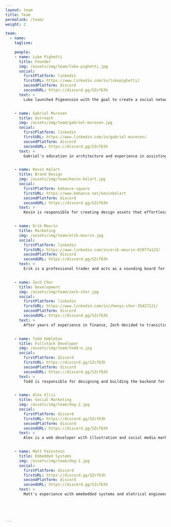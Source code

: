 ```yaml
---
layout: team
title: Team
permalink: /team/
weight: 2

team:
  - name:
    tagline:

    people:
    - name: Luke Pighetti
      title: Founder
      img: /assets/img/team/luke-pighetti.jpg
      social:
        firstPlatform: linkedin
        firstURL: https://www.linkedin.com/in/lukepighetti/
        secondPlatform: discord
        secondURL: https://discord.gg/SZcf63h
      text: >
        Luke launched Pigeoncoin with the goal to create a social network free from data collection or paid influence. He is a self-described skill collector who thrives on solving design problems in new areas. He is involved in every aspect of Pigeoncoin.


    - name: Gabriel Muresen
      title: Outreach
      img: /assets/img/team/gabriel-muresen.jpg
      social:
        firstPlatform: linkedin
        firstURL: https://www.linkedin.com/in/gabriel-muresen/
        secondPlatform: discord
        secondURL: https://discord.gg/SZcf63h
      text: >
        Gabriel's education in architecture and experience in assisting crypto projects over the last year has provided him with a keen sense for user experience in blockchain. He is responsible for all forms of outreach including exchange and wallet listings.


    - name: Kevin Kolart
      title: Brand Design
      img: /assets/img/team/kevin-kolart.jpg
      social:
        firstPlatform: behance-square
        firstURL: https://www.behance.net/kevinkolart
        secondPlatform: discord
        secondURL: https://discord.gg/SZcf63h
      text: >
        Kevin is responsible for creating design assets that effortlessly explain who we are and what we do. With Kevin's guidance, we can reach more people with less effort. He likes music, splashing in puddles, and making incredible vector graphics.


    - name: Erik Mourin
      title: Marketing
      img: /assets/img/team/erik-mourin.jpg
      social:
        firstPlatform: linkedin
        firstURL: https://www.linkedin.com/in/erik-mourin-02077a123/
        secondPlatform: discord
        secondURL: https://discord.gg/SZcf63h
      text: >
        Erik is a professional trader and acts as a sounding board for the project. His advice on marketing and our position relative to other projects is invaluable. When he's not helping us hone our plan, he's out fishing off Florida's coasts.


    - name: Zech Chor
      title: Development
      img: /assets/img/team/zech-chor.jpg
      social:
        firstPlatform: linkedin
        firstURL: https://www.linkedin.com/in/zhenyi-chor-35427121/
        secondPlatform: discord
        secondURL: https://discord.gg/SZcf63h
      text: >
        After years of experience in finance, Zech decided to transition into cryptocurrency development. He joined the team so that he could assist the community while preparing himself to provide development support.


    - name: Todd Embleton
      title: Fullstack Developer
      img: /assets/img/team/todd-e.jpg
      social:
        firstPlatform: discord
        firstURL: https://discord.gg/SZcf63h
        secondPlatform: discord
        secondURL: https://discord.gg/SZcf63h
      text: >
        Todd is responsible for designing and building the backend for Terahash Pool. His career in Java development has proven invaluable as we move forward on both blockchain, GPU miner, and web app development. He likes long walks in the park and Object Oriented Programming.


    - name: Alex Ellis
      title: Social Marketing
      img: /assets/img/team/dog-2.jpg
      social:
        firstPlatform: discord
        firstURL: https://discord.gg/SZcf63h
        secondPlatform: discord
        secondURL: https://discord.gg/SZcf63h
      text: >
        Alex is a web developer with illustration and social media marketing experience. When he's not working on our social media marketing plan, he's probably brushing up on front end development, or practicing for his next motocross race.


    - name: Matt Feinstein
      title: Embedded Systems
      img: /assets/img/team/dog-1.jpg
      social:
        firstPlatform: discord
        firstURL: https://discord.gg/SZcf63h
        secondPlatform: discord
        secondURL: https://discord.gg/SZcf63h
      text: >
        Matt's experience with emebedded systems and eletrical engineering makes him perfectly suited to assist us with FPGA research. Matt loves neck scratchies and old Navy manuals that discuss the design of analog AC circuits.





---
```

